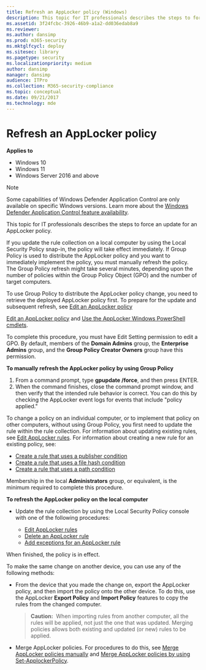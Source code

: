 ```yaml
---
title: Refresh an AppLocker policy (Windows)
description: This topic for IT professionals describes the steps to force an update for an AppLocker policy.
ms.assetid: 3f24fcbc-3926-46b9-a1a2-dd036edab8a9
ms.reviewer: 
ms.author: dansimp
ms.prod: m365-security
ms.mktglfcycl: deploy
ms.sitesec: library
ms.pagetype: security
ms.localizationpriority: medium
author: dansimp
manager: dansimp
audience: ITPro
ms.collection: M365-security-compliance
ms.topic: conceptual
ms.date: 09/21/2017
ms.technology: mde
---
```


# Refresh an AppLocker policy

**Applies to**

- Windows 10
- Windows 11
- Windows Server 2016 and above

>[!NOTE]
>Some capabilities of Windows Defender Application Control are only available on specific Windows versions. Learn more about the [Windows Defender Application Control feature availability](/windows/security/threat-protection/windows-defender-application-control/feature-availability).

This topic for IT professionals describes the steps to force an update for an AppLocker policy.

If you update the rule collection on a local computer by using the Local Security Policy snap-in, the policy will take effect immediately. If Group Policy is used to distribute the AppLocker policy and you want to immediately implement the policy, you must manually refresh the policy. The Group Policy refresh might take several minutes, depending upon the number of policies within the Group Policy Object (GPO) and the number of target computers.

To use Group Policy to distribute the AppLocker policy change, you need to retrieve the deployed AppLocker policy first. To prepare for the update and subsequent refresh, see [Edit an AppLocker policy](edit-an-applocker-policy.md)

[Edit an AppLocker policy](edit-an-applocker-policy.md) and [Use the AppLocker Windows PowerShell cmdlets](use-the-applocker-windows-powershell-cmdlets.md).

To complete this procedure, you must have Edit Setting permission to edit a GPO. By default, members of the **Domain Admins** group, the **Enterprise Admins** group, and the **Group Policy Creator Owners** group have this permission.

**To manually refresh the AppLocker policy by using Group Policy**

1.  From a command prompt, type **gpupdate /force**, and then press ENTER.
2.  When the command finishes, close the command prompt window, and then verify that the intended rule behavior is correct. You can do this by checking the AppLocker event logs for events that include "policy applied."

To change a policy on an individual computer, or to implement that policy on other computers, without using Group Policy, you first need to update the rule within the rule collection. For information about updating existing rules, see [Edit AppLocker rules](edit-applocker-rules.md). For information 
about creating a new rule for an existing policy, see:
-   [Create a rule that uses a publisher condition](create-a-rule-that-uses-a-publisher-condition.md)
-   [Create a rule that uses a file hash condition](create-a-rule-that-uses-a-file-hash-condition.md)
-   [Create a rule that uses a path condition](create-a-rule-that-uses-a-path-condition.md)

Membership in the local **Administrators** group, or equivalent, is the minimum required to complete this procedure.

**To refresh the AppLocker policy on the local computer**

-   Update the rule collection by using the Local Security Policy console with one of the following procedures:

    -   [Edit AppLocker rules](edit-applocker-rules.md)
    -   [Delete an AppLocker rule](delete-an-applocker-rule.md)
    -   [Add exceptions for an AppLocker rule](configure-exceptions-for-an-applocker-rule.md)

When finished, the policy is in effect.

To make the same change on another device, you can use any of the following methods:

-   From the device that you made the change on, export the AppLocker policy, and then import the policy onto the other device. To do this, use the AppLocker **Export Policy** and **Import Policy** features to copy the rules from the changed computer.

    >**Caution:**  When importing rules from another computer, all the rules will be applied, not just the one that was updated. Merging policies allows both existing and updated (or new) rules to be applied.
     
-   Merge AppLocker policies. For procedures to do this, see [Merge AppLocker policies manually](merge-applocker-policies-manually.md) and [Merge AppLocker policies by using Set-ApplockerPolicy](merge-applocker-policies-by-using-set-applockerpolicy.md).
